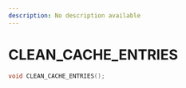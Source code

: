 ```yaml
---
description: No description available 
---
```


# CLEAN_CACHE_ENTRIES

```cpp
void CLEAN_CACHE_ENTRIES();
```